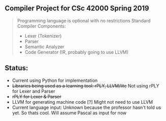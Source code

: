 
## Compiler Project for CSc 42000 Spring 2019
> Programming language is optional with no restrictions
> Standard Compiler Components:
>  - Lexer (Tokenizer) 
>  - Parser
>  - Semantic Analyzer 
>  - Code Generator (IR, probably going to use LLVM)

## Status:
* Current using Python for implementation
* ~~Libraries being used as a learning tool: rPLY, LLVM/lite~~ Not using rPLY for Lexer and Parser
* ~~rPLY for Lexer & Parser~~
* LLVM for generating machine code [?] Might not need to use LLVM
* Current language input: Unknown because the professor hasn't told us yet. So thats cool. Will assume Pascal as input for now

